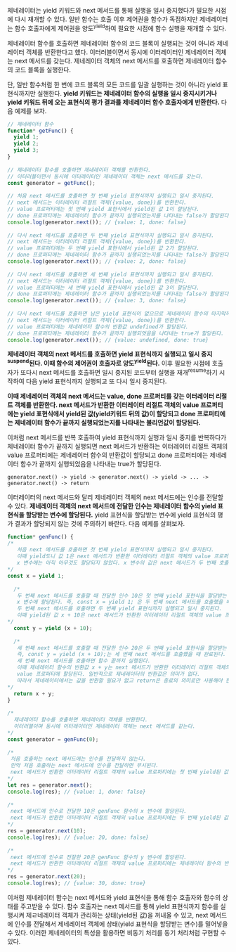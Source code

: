 제네레이터는 yield 키워드와 next 메서드를 통해 실행을 일시 중지했다가 필요한 시점에 다시 재개할 수 있다. 일반 함수는 호출 이후 제어권을 함수가 독점하지만 제네레이터는 함수 호출자에게 제어권을 양도<sup>yield</sup>하여 필요한 시점에 함수 실행을 재개할 수 있다.

제네레이터 함수를 호출하면 제네레이터 함수의 코드 블록이 실행되는 것이 아니라 제네레이터 객체를 반환한다고 했다. 이터러블이면서 동시에 이터레이터인 제네레이터 객체는 next 메서드를 갖는다. 제네레이터 객체의 next 메서드를 호출하면 제네레이터 함수의 코드 블록을 실행한다.

단, 일반 함수처럼 한 번에 코드 블록의 모든 코드를 일괄 실행하는 것이 아니라 yield 표현식까지만 실핸한다. **yield 키워드는 제네레이터 함수의 실행을 일시 중지시키거나 yield 키워드 뒤에 오는 표현식의 평가 결과를 제네레이터 함수 호출자에게 반환한다.** 다음 예제를 보자.

```javascript
// 제네레이터 함수  
function* getFunc() {  
  yield 1;  
  yield 2;  
  yield 3;  
}  
  
// 제네레이터 함수를 호출하면 제네레이터 객체를 반환한다.  
// 이터러블이면서 동시에 이터레이터인 제네레이터 객체는 next 메서드를 갖는다.  
const generator = getFunc();  
  
// 처음 next 메서드를 호출하면 첫 번째 yield 표현식까지 실행되고 일시 중지된다.  
// next 메서드는 이터레이터 리절트 객체({value, done})를 반환한다.  
// value 프로퍼티에는 첫 번째 yield 표현식에서 yield된 값 1이 할당된다.  
// done 프로퍼티에는 제네레이터 함수가 끝까지 실행되었는지를 나타내는 false가 할당된다.  
console.log(generator.next()); // {value: 1, done: false}  
  
// 다시 next 메서드를 호출하면 두 번째 yield 표현식까지 실행되고 일시 중지된다.  
// next 메서드는 이터레이터 리절트 객체({value, done})를 반환한다.  
// value 프로퍼티에는 두 번째 yield 표현식에서 yield된 값 2가 할당된다.  
// done 프로퍼티에는 제네레이터 함수가 끝까지 실행되었는지를 나타내는 false가 할당된다.  
console.log(generator.next()); // {value: 2, done: false}  
  
// 다시 next 메서드를 호출하면 세 번째 yield 표현식까지 실행되고 일시 중지된다.  
// next 메서드는 이터레이터 리절트 객체({value, done})를 반환한다.  
// value 프로퍼티에는 세 번째 yield 표현식에서 yield된 값 3이 할당된다.  
// done 프로퍼티에는 제네레이터 함수가 끝까지 실행되었는지를 나타내는 false가 할당된다.  
console.log(generator.next()); // {value: 3, done: false}  
  
// 다시 next 메서드를 호출하면 남은 yield 표현식이 없으므로 제네레이터 함수의 마지막까지 실행한다.  
// next 메서드는 이터레이터 리절트 객체({value, done})를 반환한다.  
// value 프로퍼티에는 제네레이터 함수의 반환값 undefined가 할당된다.  
// done 프로퍼티에는 제네레이터 함수가 끝까지 실행되엇음을 나타내는 true가 할당된다.  
console.log(generator.next()); // {value: undefined, done: true}
```

**제네레이터 객체의 next 메서드를 호출하면 yield 표현식까지 실행되고 일시 중지<sup>suspend</sup>된다. 이때 함수의 제어권이 호출자로 양도<sup>yield</sup>된다.** 이후 필요한 시점에 호출자가 또다시 next 메서드를 호출하면 일시 중지된 코드부터 실행을 재개<sup>resume</sup>하기 시작하여 다음 yield 표현식까지 실행되고 또 다시 일시 중지된다.

**이때 제네레이터 객체의 next 메서드는 value, done 프로퍼티를 갖는 이터레이터 리절트 객체를 반환한다. next 메서드가 반환한 이터레이터 리절트 객체의 value 프로퍼티에는 yield 표현식에서 yield된 값(yield키워드 뒤의 값)이 할당되고 done 프로퍼티에는 제네레이터 함수가 끝까지 실행되었는지를 나타내는 불리언값이 할당된다.**

이처럼 next 메서드를 반복 호출하여 yield 표현식까지 실행과 일시 중지를 반복하다가 제네레이터 함수가 끝까지 실행되면 next 메서드가 반환하는 이터레이터 리절트 객체의 value 프로퍼티에는 제네레이터 함수의 반환값이 할당되고 done 프로퍼티에는 제네레이터 함수가 끝까지 실행되었음을 나타내는 true가 할당된다.

```
generator.next() -> yield -> generator.next() -> yield -> ... -> generator.next() -> return
```

이터레이터의 next 메서드와 달리 제네레이터 객체의 next 메서드에는 인수를 전달할 수 있다. **제네레이터 객체의 next 메서드에 전달한 인수는 제네레이터 함수의 yield 표현식을 할당받는 변수에 할당된다.** yield 표현식을 할당받는 변수에 yield 표현식의 평가 결과가 할당되지 않는 것에 주의하기 바란다. 다음 예제를 살펴보자.

```javascript
function* genFunc() {  
/*  
   처음 next 메서드를 호출하면 첫 번째 yield 표현식까지 실행되고 일시 중지된다.  
   이때 yield도니 값 1은 next 메서드가 반환한 이터레이터 리절트 객체의 value 프로퍼티에 할당된다.  
   x 변수에는 아직 아무것도 할당되지 않았다. x 변수의 값은 next 메서드가 두 번째 호출될 때 결정된다.  
*/        
const x = yield 1;  
  
  /*  
   두 번째 next 메서드를 호출할 때 전달한 인수 10은 첫 번째 yield 표현식을 할당받는  
   x 변수에 할당된다. 즉, const x = yield 1; 은 두 번째 next 메서드를 호출했을 때 완료된다.  
   두 번째 next 메서드를 호출하면 두 번째 yield 표현식까지 실행되고 일시 중지된다.  
   이때 yield된 값 x + 10은 next 메서드가 반환한 이터레이터 리절트 객체의 value 프로퍼티에 할당된다.  
*/  
  const y = yield (x + 10);  
  
  /*  
   세 번째 next 메서드를 호출할 때 전달한 인수 20은 두 번째 yield 표현식을 할당받는 y 변수에 할당된다.  
   즉, const y = yield (x + 10);는 세 번째 next 메서드를 호출했을 때 완료된다.  
   세 번째 next 메서드를 호출하면 함수 끝까지 실행된다.  
   이때 제네레이터 함수의 반환값 x + y는 next 메서드가 반환한 이터레이터 리절트 객체의  
   value 프로퍼티에 할당된다. 일반적으로 제네레이터의 반환값은 의미가 없다.  
   따라서 제네레이터에서는 값을 반환할 필요가 없고 return은 종료의 의미로만 사용해야 한다.  
*/  
  return x + y;  
}  
  
/*  
  제네레이터 함수를 호출하면 제네레이터 객체를 반환한다.  
  이터러블이며 동시에 이터레이터인 제네레이터 객체는 next 메서드를 같는다.  
*/  
const generator = genFunc(0);  
  
/*  
 처음 호출하는 next 메서드에는 인수를 전달하지 않는다.  
 만약 처음 호출하는 next 메서드에 인수를 전달하면 무시된다.  
 next 메서드가 반환한 이터레이터 리절트 객체의 value 프로퍼티에는 첫 번째 yield된 값 1이 할당된다.  
*/  
let res = generator.next();  
console.log(res); // {value: 1, done: false}  
  
/*  
 next 메서드에 인수로 전달한 10은 genFunc 함수의 x 변수에 할당된다.  
 next 메서드가 반환한 이터레이터 리절트 객체의 value 프로퍼티에는 두 번째 yield된 값 20이 할당된다.  
*/  
res = generator.next(10);  
console.log(res); // {value: 20, done: false}  
  
/*  
 next 메서드에 인수로 전잘한 20은 genFunc 함수의 y 변수에 할당된다.  
 next 메서드가 반환한 이터레이터 리절트 객체의 value 프로퍼티에는 제네레이터 함수의 반환값 30이 할당된다.  
*/  
res = generator.next(20);  
console.log(res); // {value: 30, done: true}
```

이처럼 제네레이터 함수는 next 메서드와 yield 표현식을 통해 함수 호출자와 함수의 상태를 주고받을 수 있다. 함수 호출자는 next 메서드를 통해 yield 표현식까지 함수를 실행시켜 제ㄹ네레이터 객체가 관리하는 상태(yield된 값)을 꺼내올 수 있고, next 메서드에 인수를 전달해서 제네레이터 객체에 상태(yield 표현식을 할당받는 변수)를 밀어넣을 수 있다. 이러한 제네레이터의 특성을 활용하면 비동기 처리를 동기 처리처럼 구현할 수 있다.
